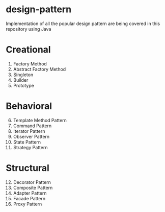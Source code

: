 # design-pattern
Implementation of all the popular design pattern are being covered in this repository using Java

# Creational
1. Factory Method
2. Abstract Factory Method
3. Singleton
4. Builder
5. Prototype

# Behavioral
6. Template Method Pattern
7. Command Pattern
8. Iterator Pattern
9. Observer Pattern
10. State Pattern
11. Strategy Pattern

# Structural
12. Decorator Pattern
13. Composite Pattern
14. Adapter Pattern
15. Facade Pattern
16. Proxy Pattern